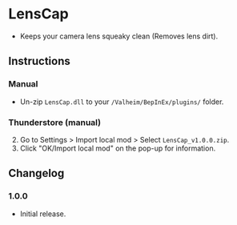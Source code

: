 # LensCap

  * Keeps your camera lens squeaky clean (Removes lens dirt).

## Instructions

### Manual

  * Un-zip `LensCap.dll` to your `/Valheim/BepInEx/plugins/` folder.

### Thunderstore (manual)

  2. Go to Settings > Import local mod > Select `LensCap_v1.0.0.zip`.
  3. Click "OK/Import local mod" on the pop-up for information.

## Changelog

### 1.0.0

  * Initial release.